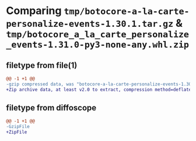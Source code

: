# Comparing `tmp/botocore-a-la-carte-personalize-events-1.30.1.tar.gz` & `tmp/botocore_a_la_carte_personalize_events-1.31.0-py3-none-any.whl.zip`

## filetype from file(1)

```diff
@@ -1 +1 @@
-gzip compressed data, was "botocore-a-la-carte-personalize-events-1.30.1.tar", last modified: Thu Jul  6 01:45:18 2023, max compression
+Zip archive data, at least v2.0 to extract, compression method=deflate
```

## filetype from diffoscope

```diff
@@ -1 +1 @@
-GzipFile
+ZipFile
```


